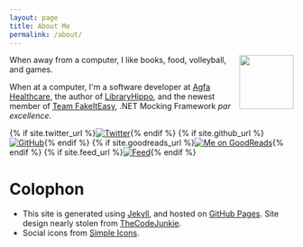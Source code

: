 ```yaml
---
layout: page 
title: About Me
permalink: /about/
---
```


<img src="../images/author-image.png" style="height:96px;width:96px;float:right">When away from a computer, I like
books, food, volleyball, and games.

When at a computer, I'm a software developer at [Agfa
Healthcare](http://www.agfahealthcare.com/usa/en/main/), the author of
[LibraryHippo](http://libraryhippo.com/), and the newest member of
[Team FakeItEasy](http://fakeiteasy.github.io/), .NET Mocking
Framework _par excellence_.

<div class="social">
{% if site.twitter_url %}<a href="{{ site.twitter_url }}"><img src="{{ site.image_dir }}/twitter-48-black.png" alt="Twitter" title="Me on Twitter"></a>{% endif %}
{% if site.github_url %}<a href="{{ site.github_url }}"><img src="{{ site.image_dir }}/github-48-black.png" alt="GitHub" title="Me on GitHub"></a>{% endif %}
{% if site.goodreads_url %}<a href="{{ site.goodreads_url }}"><img src="{{ site.image_dir }}/goodreads-48-black.png" title="Me on GoodReads"></a>{% endif %}
{% if site.feed_url %}<a  href="{{ site.feed_url }}"><img src="{{ site.image_dir }}/rss-48-black.png" title="Feed"></a>{% endif %}
</div>


# Colophon

* This site is generated using [Jekyll](http://jekyllrb.com/), and hosted on [GitHub Pages](http://pages.github.com). Site design nearly stolen from [TheCodeJunkie](http://thecodejunkie.com/).
* Social icons from  [Simple Icons](http://simpleicons.org/).

